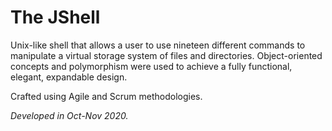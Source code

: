 # The JShell

Unix-like shell that allows a user to use nineteen different commands to manipulate a virtual storage system of files and directories. Object-oriented concepts and polymorphism were used to achieve a fully functional, elegant, expandable design.

Crafted using Agile and Scrum methodologies.

_Developed in Oct-Nov 2020._
